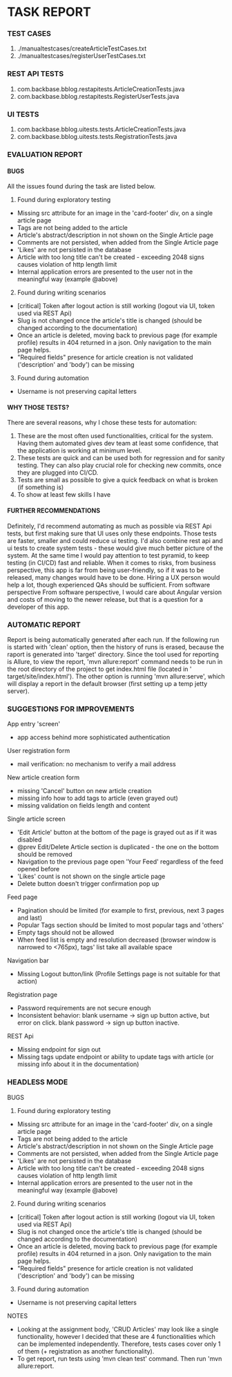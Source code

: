 # TASK REPORT #

### TEST CASES ###

1) ./manualtestcases/createArticleTestCases.txt
2) ./manualtestcases/registerUserTestCases.txt

### REST API TESTS ###

1) com.backbase.bblog.restapitests.ArticleCreationTests.java
2) com.backbase.bblog.restapitests.RegisterUserTests.java

### UI TESTS ###

1) com.backbase.bblog.uitests.tests.ArticleCreationTests.java
2) com.backbase.bblog.uitests.tests.RegistrationTests.java

### EVALUATION REPORT ###

#### BUGS ####

All the issues found during the task are listed below.

1) Found during exploratory testing

- Missing src attribute for an image in the 'card-footer' div, on a single article page
- Tags are not being added to the article
- Article's abstract/description in not shown on the Single Article page
- Comments are not persisted, when added from the Single Article page
- 'Likes' are not persisted in the database
- Article with too long title can't be created - exceeding 2048 signs causes violation of http
  length limit
- Internal application errors are presented to the user not in the meaningful way (example @above)

2) Found during writing scenarios

- [critical] Token after logout action is still working (logout via UI, token used via REST Api)
- Slug is not changed once the article's title is changed (should be changed according to the
  documentation)
- Once an article is deleted, moving back to previous page (for example profile) results in 404
  returned in a json. Only navigation to the main page helps.
- "Required fields" presence for article creation is not validated ('description' and 'body') can be
  missing

3) Found during automation

- Username is not preserving capital letters

#### WHY THOSE TESTS? ####

There are several reasons, why I chose these tests for automation:

1) These are the most often used functionalities, critical for the system. Having them automated
   gives dev team at least some confidence, that the application is working at minimum level.
2) These tests are quick and can be used both for regression and for sanity testing. They can also
   play crucial role for checking new commits, once they are plugged into CI/CD.
3) Tests are small as possible to give a quick feedback on what is broken (if something is)
4) To show at least few skills I have

#### FURTHER RECOMMENDATIONS ####

Definitely, I'd recommend automating as much as possible via REST Api tests, but first making sure
that UI uses only these endpoints. Those tests are faster, smaller and could reduce ui testing. I'd
also combine rest api and ui tests to create system tests - these would give much better picture of
the system. At the same time I would pay attention to test pyramid, to keep testing (in CI/CD) fast
and reliable. When it comes to risks, from business perspective, this app is far from being
user-friendly, so if it was to be released, many changes would have to be done. Hiring a UX person
would help a lot, though experienced QAs should be sufficient. From software perspective From
software perspective, I would care about Angular version and costs of moving to the newer release,
but that is a question for a developer of this app.

### AUTOMATIC REPORT ###

Report is being automatically generated after each run. If the following run is started with 'clean'
option, then the history of runs is erased, because the raport is generated into 'target' directory.
Since the tool used for reporting is Allure, to view the report, 'mvn allure:report' command needs
to be run in the root directory of the project to get index.html file (located in '
target/site/index.html'). The other option is running 'mvn allure:serve', which will display a
report in the default browser (first setting up a temp jetty server).

### SUGGESTIONS FOR IMPROVEMENTS ###

App entry 'screen'

- app access behind more sophisticated authentication

User registration form

- mail verification: no mechanism to verify a mail address

New article creation form

- missing 'Cancel' button on new article creation
- missing info how to add tags to article (even grayed out)
- missing validation on fields length and content

Single article screen

- 'Edit Article' button at the bottom of the page is grayed out as if it was disabled
- @prev Edit/Delete Article section is duplicated - the one on the bottom should be removed
- Navigation to the previous page open 'Your Feed' regardless of the feed opened before
- 'Likes' count is not shown on the single article page
- Delete button doesn't trigger confirmation pop up

Feed page

- Pagination should be limited (for example to first, previous, next 3 pages and last)
- Popular Tags section should be limited to most popular tags and 'others'
- Empty tags should not be allowed
- When feed list is empty and resolution decreased (browser window is narrowed to <765px), tags'
  list take all available space

Navigation bar

- Missing Logout button/link (Profile Settings page is not suitable for that action)

Registration page

- Password requirements are not secure enough
- Inconsistent behavior: blank username -> sign up button active, but error on click. blank password
  -> sign up button inactive.

REST Api

- Missing endpoint for sign out
- Missing tags update endpoint or ability to update tags with article (or missing info about it in
  the documentation)

### HEADLESS MODE ###

BUGS

1) Found during exploratory testing

- Missing src attribute for an image in the 'card-footer' div, on a single article page
- Tags are not being added to the article
- Article's abstract/description in not shown on the Single Article page
- Comments are not persisted, when added from the Single Article page
- 'Likes' are not persisted in the database
- Article with too long title can't be created - exceeding 2048 signs causes violation of http
  length limit
- Internal application errors are presented to the user not in the meaningful way (example @above)

2) Found during writing scenarios

- [critical] Token after logout action is still working (logout via UI, token used via REST Api)
- Slug is not changed once the article's title is changed (should be changed according to the
  documentation)
- Once an article is deleted, moving back to previous page (for example profile) results in 404
  returned in a json. Only navigation to the main page helps.
- "Required fields" presence for article creation is not validated ('description' and 'body') can be
  missing

3) Found during automation

- Username is not preserving capital letters

NOTES

- Looking at the assignment body, 'CRUD Articles' may look like a single functionality, however I
  decided that these are 4 functionalities which can be implemented independently. Therefore, tests
  cases cover only 1 of them (+ registration as another functionality).
- To get report, run tests using 'mvn clean test' command. Then run 'mvn allure:report.
